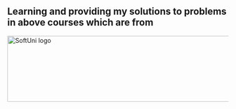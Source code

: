 ## Learning and providing my solutions to problems in above courses which are from

<a href="https://softuni.bg/trainings/courses/">
<img src="https://nakov.com/wp-content/uploads/2012/03/Software-University-logo-horizontal.png" alt="SoftUni logo" width="630" height="150">
</a>
 
 
